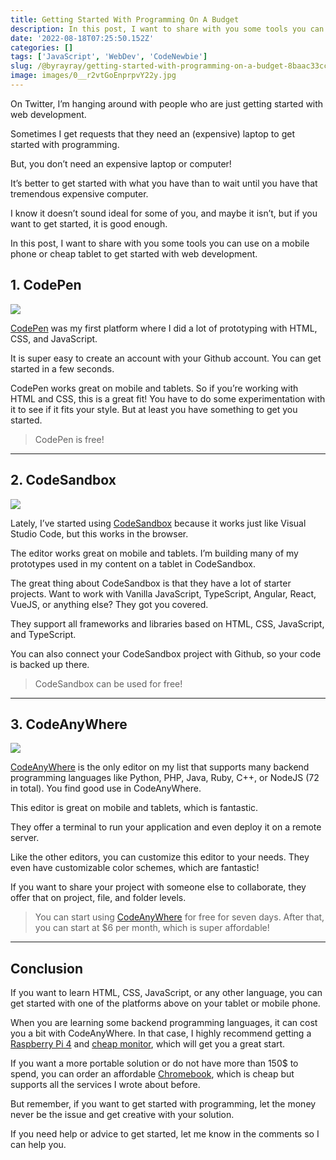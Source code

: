 ```yaml
---
title: Getting Started With Programming On A Budget
description: In this post, I want to share with you some tools you can use on a mobile phone or cheap tablet to get started with programming web development.
date: '2022-08-18T07:25:50.152Z'
categories: []
tags: ['JavaScript', 'WebDev', 'CodeNewbie']
slug: /@byrayray/getting-started-with-programming-on-a-budget-8baac33ccc19
image: images/0__r2vtGoEnprpvY22y.jpg
---
```


On Twitter, I’m hanging around with people who are just getting started with web development.

Sometimes I get requests that they need an (expensive) laptop to get started with programming.

But, you don’t need an expensive laptop or computer!

It’s better to get started with what you have than to wait until you have that tremendous expensive computer.

I know it doesn’t sound ideal for some of you, and maybe it isn’t, but if you want to get started, it is good enough.

In this post, I want to share with you some tools you can use on a mobile phone or cheap tablet to get started with web development.

## 1. CodePen

![](/images/1__4mbESV__hHuDNHue2HKQ3Gw.png)

[CodePen](https://codepen.io/) was my first platform where I did a lot of prototyping with HTML, CSS, and JavaScript.

It is super easy to create an account with your Github account. You can get started in a few seconds.

CodePen works great on mobile and tablets. So if you’re working with HTML and CSS, this is a great fit! You have to do some experimentation with it to see if it fits your style. But at least you have something to get you started.

> CodePen is free!

---

## 2. CodeSandbox

![](/images/1__DdnHUw7dTj7pIoQG3lqa0w.png)

Lately, I’ve started using [CodeSandbox](https://codesandbox.io/) because it works just like Visual Studio Code, but this works in the browser.

The editor works great on mobile and tablets. I’m building many of my prototypes used in my content on a tablet in CodeSandbox.

The great thing about CodeSandbox is that they have a lot of starter projects. Want to work with Vanilla JavaScript, TypeScript, Angular, React, VueJS, or anything else? They got you covered.

They support all frameworks and libraries based on HTML, CSS, JavaScript, and TypeScript.

You can also connect your CodeSandbox project with Github, so your code is backed up there.

> CodeSandbox can be used for free!

---

## 3. CodeAnyWhere

![](/images/0__DWcwvXnfj7LKKygC.gif)

[CodeAnyWhere](https://codeanywhere.com/?ref=raymonschouwenaar) is the only editor on my list that supports many backend programming languages like Python, PHP, Java, Ruby, C++, or NodeJS (72 in total). You find good use in CodeAnyWhere.

This editor is great on mobile and tablets, which is fantastic.

They offer a terminal to run your application and even deploy it on a remote server.

Like the other editors, you can customize this editor to your needs. They even have customizable color schemes, which are fantastic!

If you want to share your project with someone else to collaborate, they offer that on project, file, and folder levels.

> You can start using [CodeAnyWhere](https://codeanywhere.com/?ref=raymonschouwenaar) for free for seven days. After that, you can start at $6 per month, which is super affordable!

---

## Conclusion

If you want to learn HTML, CSS, JavaScript, or any other language, you can get started with one of the platforms above on your tablet or mobile phone.

When you are learning some backend programming languages, it can cost you a bit with CodeAnyWhere. In that case, I highly recommend getting a [Raspberry Pi 4](https://amzn.to/3dBUljg) and [cheap monitor](https://amzn.to/3AsApIw), which will get you a great start.

If you want a more portable solution or do not have more than 150$ to spend, you can order an affordable [Chromebook](https://amzn.to/3c1dAlG), which is cheap but supports all the services I wrote about before.

But remember, if you want to get started with programming, let the money never be the issue and get creative with your solution.

If you need help or advice to get started, let me know in the comments so I can help you.